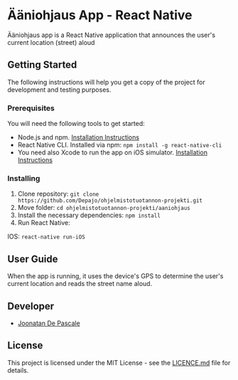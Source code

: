 # Ääniohjaus App - React Native

Ääniohjaus app is a React Native application that announces the user's current location (street) aloud

## Getting Started

The following instructions will help you get a copy of the project for development and testing purposes.

### Prerequisites

You will need the following tools to get started:

- Node.js and npm. [Installation Instructions](https://nodejs.org/en/download/)
- React Native CLI. Installed via npm: `npm install -g react-native-cli`
- You need also Xcode to run the app on iOS simulator. [Installation Instructions](https://developer.apple.com/xcode/)

### Installing

1. Clone repository: `git clone https://github.com/Depajo/ohjelmistotuotannon-projekti.git`
2. Move folder: `cd ohjelmistotuotannon-projekti/aaniohjaus`
3. Install the necessary dependencies: `npm install`
4. Run React Native:

IOS: `react-native run-iOS`

## User Guide

When the app is running, it uses the device's GPS to determine the user's current location and reads the street name aloud.

## Developer

- [Joonatan De Pascale](https://github.com/depajo)

## License

This project is licensed under the MIT License - see the [LICENCE.md](LICENSE.md) file for details.
